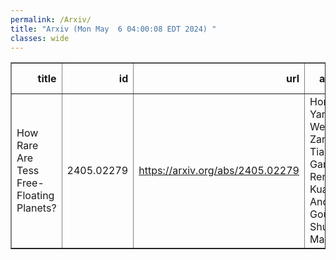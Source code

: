 ```yaml
---
permalink: /Arxiv/
title: "Arxiv (Mon May  6 04:00:08 EDT 2024) "
classes: wide
---
```

<table border="1" class="dataframe">
  <thead>
    <tr style="text-align: right;">
      <th>title</th>
      <th>id</th>
      <th>url</th>
      <th>authors</th>
      <th>Local Authors</th>
    </tr>
  </thead>
  <tbody>
    <tr>
      <td>How Rare Are Tess Free-Floating Planets?</td>
      <td>2405.02279</td>
      <td><a href="https://arxiv.org/abs/2405.02279" target="_blank">https://arxiv.org/abs/2405.02279</a></td>
      <td>Hongjing Yang, Weicheng Zang, Tianjun Gan, Renkun Kuang, Andrew Gould, Shude Mao</td>
      <td>Andrew Gould</td>
    </tr>
  </tbody>
</table>